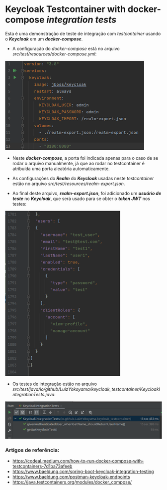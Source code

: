 # Keycloak Testcontainer with docker-compose ***integration tests***

Esta é uma demonstração de teste de integração com *testcontainer* usando o ***Keycloak*** em um ***docker-compose***.

* A configuração do *docker-compose* está no arquivo *src/test/resources/docker-compose.yml*: 

![img.png](readme-images/img.png)

* Neste ***docker-compose***, a porta foi indicada apenas para o caso de se rodar o arquivo manualmente, já que ao rodar no 
testcontainer é atribuída uma porta aleatória automaticamente.

* As configurações do ***Realm*** do ***Keycloak*** usadas neste *testcontainer* estão no arquivo *src/test/resources/realm-export.json*.
* Ao final deste arquivo, ***realm-export.json***, foi adicionado um ***usuário de teste*** no ***Keycloak***, 
que será usado para se obter o ***token JWT*** nos testes:

![img_1.png](readme-images/img_1.png)

* Os testes de integração estão no arquivo *src/test/java/io/github/LuizYokoyama/keycloak_testcontainer/KeycloakIntegrationTests.java*:

![img_2.png](readme-images/img_2.png)

### Artigos de referência:

* https://codeal.medium.com/how-to-run-docker-compose-with-testcontainers-7d1ba73afeeb
* https://www.baeldung.com/spring-boot-keycloak-integration-testing
* https://www.baeldung.com/postman-keycloak-endpoints
* https://java.testcontainers.org/modules/docker_compose/